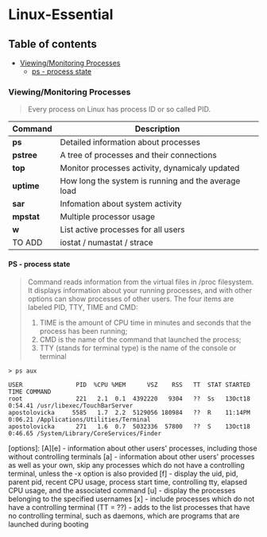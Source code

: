 # Linux-Essential

## Table of contents
* [Viewing/Monitoring Processes](https://github.com/Apostolovicka/Linux-Essential#viewingmonitoring-processes)
  * [ps - process state](#ps-process-state)

### Viewing/Monitoring Processes
> Every process on Linux has process ID or so called PID.

| Command | Description |
|---|---|
| **ps** | Detailed information about processes |
| **pstree** | A tree of processes and their connections |
| **top** | Monitor processes activity, dynamicaly updated |
| **uptime** | How long the system is running and the average load |
| **sar** | Infomation about system activity |
| **mpstat** | Multiple processor usage |
| **w** | List active processes for all users |
| TO ADD | iostat / numastat / strace |

#### PS - process state
>  Command reads information from the virtual files in /proc filesystem.
>  It displays information about your running processes, and with other options can show processes of other users.
>  The four items are labeled PID, TTY, TIME and CMD:
>    1. TIME is the amount of CPU time in minutes and seconds that the process has been running;
>    2. CMD is the name of the command that launched the process;
>    3. TTY (stands for terminal type) is the name of the console or terminal

```
> ps aux

USER               PID  %CPU %MEM      VSZ    RSS   TT  STAT STARTED      TIME COMMAND
root               221   2.1  0.1  4392220   9304   ??  Ss   13Oct18   0:54.41 /usr/libexec/TouchBarServer
apostolovicka     5585   1.7  2.2  5129056 180984   ??  R    11:14PM   0:06.21 /Applications/Utilities/Terminal
apostolovicka      271   1.6  0.7  5032336  57800   ??  S    13Oct18   0:46.65 /System/Library/CoreServices/Finder
```
[options]: [A][e] - information about other users' processes, including those without controlling terminals
           [a] - information about other users' processes as well as your own, skip any processes which do not have a
                 controlling terminal, unless the -x option is also provided
           [f] - display the uid, pid, parent pid, recent CPU usage, process start time, controlling tty, elapsed CPU usage,
                 and the associated command
           [u] - display the processes belonging to the specified usernames
           [x] - include processes which do not have a controlling terminal (TT = ??) - adds to the list processes that have   
                 no controlling terminal, such as daemons, which are programs that are launched during booting
